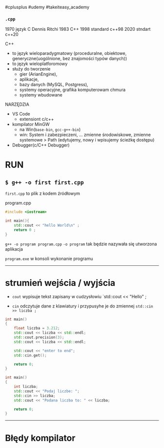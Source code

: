 #cplusplus  #udemy #takeiteasy_academy

### `.cpp`


1970 język C Dennis Ritchi
1983 C++
1998 standard c++98
2020 stndart c++20

C++
- to język wieloparadygmatowy (proceduralne, obiektowe, generyczne(uogólnione, bez znajomości typów danych))
- to język wieloplatforomowy
- służy do tworzenie
	- gier (ArianEngine), 
	- aplikacje, 
	- bazy danych (MySQL, Postgress),
	- systemy operacyjne, grafika komputerowam chmura
	- systemy wbudowane


NARZĘDZIA
- VS Code
	- extensiont c/c++
- kompilator MinGW
	- na Win(`base-bin`, `gcc-g++-bin`)
	- win: System i zabezpieczeni, ... zmienne środowiskowe, zmienne systemowe > Path (edytujemy, nowy i wpisujemy ścieżkę dostępu)
- Debugger(c/C++ Debugger)


# RUN
## `$ g++ -o first first.cpp`
`first.cpp` to plik z kodem źródłowym

program.cpp
```c++
#include <iostream>

int main(){
	std::cout << "hello World\n" ;
	return 0 ;
}
```

`g++ -o program program.cpp`
`-o program` tak będzie nazywała się utworzona aplikacja

`program.exe` w konsoli wykonanie programu


---
# strumień wejścia / wyjścia
- `cout` wypisuje tekst zapisany w cudzysłowiu
`std::cout << "Hello" ;

- `cin` odczytuje dane z klawiatury i przypusyhe je do zmiennej
`std::cin >> liczba ;`

```c++
int main()
{
    float liczba = 3.212;
    std::cout << liczba << std::endl;
    std::cout.precision(3);
    std::cout << liczba << std::endl;

    std::cout << "enter to end";
    std::cin.get();

    return 0;
}
```


```c++
int main()
{
    int liczba;
    std::cout << "Podaj liczbe: ";
    std::cin >> liczba;
    std::cout << "Podana liczba to: " << liczba;

    return 0;
}
```

---
# Błędy kompilator



